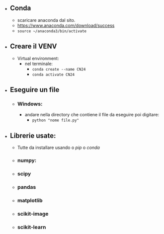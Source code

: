 - ## Conda
	- scaricare anaconda dal sito.
	- https://www.anaconda.com/download/success
	- `source ~/anaconda3/bin/activate` 
- ## Creare il VENV
	- Virtual environment:
		- nel terminale: 
			- `conda create --name CN24`
			- `conda activate CN24`
- ## Eseguire un file
	- ### Windows:
		- andare nella directory che contiene il file da eseguire poi digitare:
			- `python "nome file.py"`
- ## Librerie usate:
	- Tutte da installare usando o _pip_ o _conda_
	- ### numpy:
	- ### scipy
	- ### pandas
	- ### matplotlib
	- ### scikit-image
	- ### scikit-learn